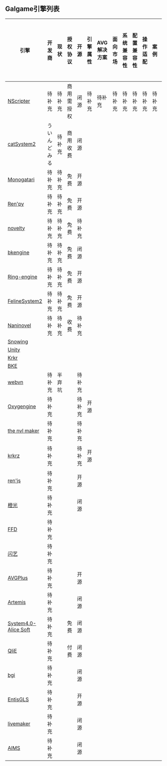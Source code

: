 ## Galgame引擎列表

|__引擎__|__开发商__|__现状__|__授权协议__|__开源__|__引擎属性__|__AVG解决方案__|__面向市场__|__系统兼容性__|__配置兼容性__|__操作适配__|__案例__|__编程语言__|__面向市场__|__渲染能力__|__学习难度__|__开发周期与工作量__|__官网__|__备注__|
|------|-------|------|--------|------|--------|-----------|--------|---------|---------|--------|------|--------|--------|--------|--------|------------|------|------|
|[NScripter](/工具/引擎/NScripter.md)| 待补充 | 待补充 | 商用需授权 | 闭源 | 待补充 | 待补充 | 待补充 | 待补充 | 待补充 | 待补充 | 待补充 | 待补充 | 待补充 | 待补充 | 待补充 | 待补充 | https://www.nscripter.com|
|[catSystem2](/工具/引擎/catSystem2.md)|ういんどみる|待补充|商用收费|闭源|||||||||||||http://cs2.suki.jp/|
|[Monogatari](/工具/引擎/Monogatari.md)|待补充|待补充|免费|开源|||||||||||||https://monogatari.io/|
|[Ren'py](/工具/引擎/ren'py.md)|待补充|待补充|免费|开源|||||||||||||https://www.renpy.org/|
|[novelty](/工具/引擎/novelty.md)|待补充|待补充|免费|待补充|||||||||||||http://www.visualnovelty.com/index.html|
|[bkengine](/工具/引擎/bkengine.md)|待补充|待补充|免费|闭源|||||||||||||https://bakery.moe|
|[Ring-engine](/工具/引擎/Ring-engine.md)|待补充|待补充|免费|开源|||||||||||||https://github.com/YYF233333/Ring-engine|
|[FelineSystem2](/工具/引擎/FelineSystem2.md)|待补充|待补充|免费|开源|||||||||||||https://github.com/kokseen1/FelineSystem2|
|[Naninovel](/工具/引擎/Naninovel.md)|待补充|待补充|收费|待补充|||||||||||||https://assetstore.unity.com/packages/tools/game-toolkits/naninovel-visual-novel-engine-135453|
|[Snowing](/工具/引擎/Snowing.md)|
|[Unity](/工具/引擎/Unity.md)|
|[Krkr](/工具/引擎/Krkr.md)|
|[BKE](/工具/引擎/BKE.md)|
|[webvn](/工具/引擎/webvn.md)|待补充|半弃坑||待补充|||||||||||||https://github.com/liriliri/webvn|
|[Oxygengine](/工具/引擎/Oxygengine.md)|待补充|||待补充|开源||||||||||||https://psichix.github.io/Oxygengine|
|[the&nbsp;nvl&nbsp;maker](/工具/引擎/nvl%20maker.md)|待补充|||待补充|||||||||||||http://www.nvlmaker.net/|
|[krkrz](/工具/引擎/krkrz.md)|待补充|||待补充|开源||||||||||||<ul><li>https://krkrz.github.io/</li><li>[原作者官网](http://kikyou.info/tvp/)</li></ul>|
|[ren'js](/工具/引擎/ren'js.md)|待补充|||开源|||||||||||||http://renjs.net/|
|[橙光](/工具/引擎/橙光.md)|待补充|||闭源|||||||||||||https://www.66rpg.com/|
|[FFD](/工具/引擎/FFD.md)|待补充||||||||||||||||http://www.littlewitch.jp/products/lw02quartett/system.html|
|[闪艺](/工具/引擎/闪艺.md)|待补充||||||||||||||||https://www.3000.com/|
|[AVGPlus](/工具/引擎/AVGPlus.md)|待补充|||开源|||||||||||||https://avg-engine.com/|
|[Artemis](/工具/引擎/Artemis.md)|待补充|||闭源|||||||||||||http://www.ies-net.com/?page_id=2|
|[System4.0-Alice&nbsp;Soft](/工具/引擎/System4.0-Alice%20Soft)|待补充||免费|闭源||||||||||||||
|[QliE](/工具/引擎/QliE.md)|待补充||付费|闭源|||||||||||||https://www.qlie.net/|
|[bgi](/工具/引擎/bgi.md)|待补充|||闭源|||||||||||||https://www.qlie.net/|
|[EntisGLS](/工具/引擎/EntisGLS.md)|待补充|||开源|||||||||||||http://www.entis.jp/gls/|
|[livemaker](/工具/引擎/livemaker.md)|待补充|||闭源|||||||||||||http://www.livemaker.net/|
|[AIMS](/工具/引擎/AIMS.md)|待补充|||闭源|||||||||||||http://aims.dna-softwares.com/|


